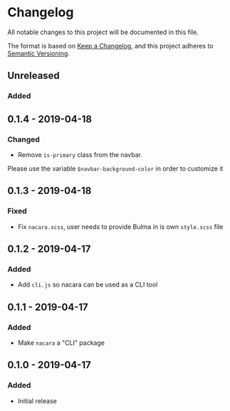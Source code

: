 # Changelog
All notable changes to this project will be documented in this file.

The format is based on [Keep a Changelog](https://keepachangelog.com/en/1.0.0/),
and this project adheres to [Semantic Versioning](https://semver.org/spec/v2.0.0.html).

## Unreleased

### Added

## 0.1.4 - 2019-04-18

### Changed

* Remove `is-primary` class from the navbar.

Please use the variable `$navbar-background-color` in order to customize it

## 0.1.3 - 2019-04-18

### Fixed

* Fix `nacara.scss`, user needs to provide Bulma in is own `style.scss` file

## 0.1.2 - 2019-04-17

### Added

* Add `cli.js` so nacara can be used as a CLI tool

## 0.1.1 - 2019-04-17

### Added

* Make `nacara` a "CLI" package

## 0.1.0 - 2019-04-17

### Added

* Initial release
